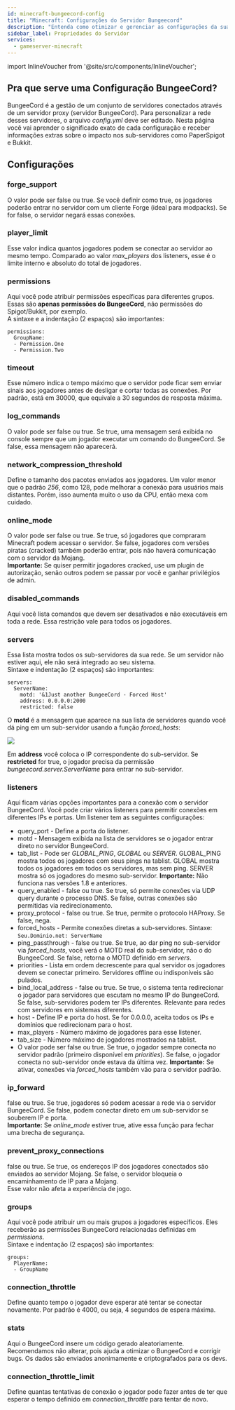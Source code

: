 ```yaml
---
id: minecraft-bungeecord-config
title: "Minecraft: Configurações do Servidor Bungeecord"
description: "Entenda como otimizar e gerenciar as configurações da sua rede de servidores BungeeCord para melhor performance e experiência dos jogadores → Saiba mais agora"
sidebar_label: Propriedades do Servidor
services:
  - gameserver-minecraft
---
```


import InlineVoucher from '@site/src/components/InlineVoucher';

## Pra que serve uma Configuração BungeeCord?

BungeeCord é a gestão de um conjunto de servidores conectados através de um servidor proxy (servidor BungeeCord). Para personalizar a rede desses servidores, o arquivo *config.yml* deve ser editado. Nesta página você vai aprender o significado exato de cada configuração e receber informações extras sobre o impacto nos sub-servidores como PaperSpigot e Bukkit.

<InlineVoucher />

## Configurações

### forge_support

O valor pode ser false ou true. Se você definir como true, os jogadores poderão entrar no servidor com um cliente Forge (ideal para modpacks). Se for false, o servidor negará essas conexões.

### player_limit

Esse valor indica quantos jogadores podem se conectar ao servidor ao mesmo tempo. Comparado ao valor *max_players* dos listeners, esse é o limite interno e absoluto do total de jogadores.

### permissions

Aqui você pode atribuir permissões específicas para diferentes grupos. Essas são **apenas permissões do BungeeCord**, não permissões do Spigot/Bukkit, por exemplo.  
A sintaxe e a indentação (2 espaços) são importantes:  
```
permissions:
  GroupName:
  - Permission.One
  - Permission.Two
```

### timeout

Esse número indica o tempo máximo que o servidor pode ficar sem enviar sinais aos jogadores antes de desligar e cortar todas as conexões. Por padrão, está em 30000, que equivale a 30 segundos de resposta máxima.

### log_commands

O valor pode ser false ou true. Se true, uma mensagem será exibida no console sempre que um jogador executar um comando do BungeeCord. Se false, essa mensagem não aparecerá.

### network_compression_threshold

Define o tamanho dos pacotes enviados aos jogadores. Um valor menor que o padrão *256*, como 128, pode melhorar a conexão para usuários mais distantes. Porém, isso aumenta muito o uso da CPU, então mexa com cuidado.

### online_mode

O valor pode ser false ou true. Se true, só jogadores que compraram Minecraft podem acessar o servidor. Se false, jogadores com versões piratas (cracked) também poderão entrar, pois não haverá comunicação com o servidor da Mojang.  
**Importante:** Se quiser permitir jogadores cracked, use um plugin de autorização, senão outros podem se passar por você e ganhar privilégios de admin.

### disabled_commands

Aqui você lista comandos que devem ser desativados e não executáveis em toda a rede. Essa restrição vale para todos os jogadores.

### servers

Essa lista mostra todos os sub-servidores da sua rede. Se um servidor não estiver aqui, ele não será integrado ao seu sistema.  
Sintaxe e indentação (2 espaços) são importantes:  
```
servers:
  ServerName:
    motd: '&1Just another BungeeCord - Forced Host'
    address: 0.0.0.0:2000
    restricted: false
```
O **motd** é a mensagem que aparece na sua lista de servidores quando você dá ping em um sub-servidor usando a função *forced_hosts*:  

![](https://screensaver01.zap-hosting.com/index.php/s/E93qgyfkjfW7Mzf/preview)

Em **address** você coloca o IP correspondente do sub-servidor. Se **restricted** for true, o jogador precisa da permissão *bungeecord.server.ServerName* para entrar no sub-servidor.

### listeners

Aqui ficam várias opções importantes para a conexão com o servidor BungeeCord. Você pode criar vários listeners para permitir conexões em diferentes IPs e portas. Um listener tem as seguintes configurações:  
* query_port - Define a porta do listener.  
* motd - Mensagem exibida na lista de servidores se o jogador entrar direto no servidor BungeeCord.  
* tab_list - Pode ser *GLOBAL_PING*, *GLOBAL* ou *SERVER*. GLOBAL_PING mostra todos os jogadores com seus pings na tablist. GLOBAL mostra todos os jogadores em todos os servidores, mas sem ping. SERVER mostra só os jogadores do mesmo sub-servidor. **Importante:** Não funciona nas versões 1.8 e anteriores.  
* query_enabled - false ou true. Se true, só permite conexões via UDP query durante o processo DNS. Se false, outras conexões são permitidas via redirecionamento.  
* proxy_protocol - false ou true. Se true, permite o protocolo HAProxy. Se false, nega.  
* forced_hosts - Permite conexões diretas a sub-servidores. Sintaxe: `Seu.Dominio.net: ServerName`  
* ping_passthrough - false ou true. Se true, ao dar ping no sub-servidor via *forced_hosts*, você verá o MOTD real do sub-servidor, não o do BungeeCord. Se false, retorna o MOTD definido em *servers*.  
* priorities - Lista em ordem decrescente para qual servidor os jogadores devem se conectar primeiro. Servidores offline ou indisponíveis são pulados.  
* bind_local_address - false ou true. Se true, o sistema tenta redirecionar o jogador para servidores que escutam no mesmo IP do BungeeCord. Se false, sub-servidores podem ter IPs diferentes. Relevante para redes com servidores em sistemas diferentes.  
* host - Define IP e porta do host. Se for 0.0.0.0, aceita todos os IPs e domínios que redirecionam para o host.  
* max_players - Número máximo de jogadores para esse listener.  
* tab_size - Número máximo de jogadores mostrados na tablist.  
* O valor pode ser false ou true. Se true, o jogador sempre conecta no servidor padrão (primeiro disponível em *priorities*). Se false, o jogador conecta no sub-servidor onde estava da última vez. **Importante:** Se ativar, conexões via *forced_hosts* também vão para o servidor padrão.

### ip_forward

false ou true. Se true, jogadores só podem acessar a rede via o servidor BungeeCord. Se false, podem conectar direto em um sub-servidor se souberem IP e porta.  
**Importante:** Se *online_mode* estiver true, ative essa função para fechar uma brecha de segurança.

### prevent_proxy_connections

false ou true. Se true, os endereços IP dos jogadores conectados são enviados ao servidor Mojang. Se false, o servidor bloqueia o encaminhamento de IP para a Mojang.  
Esse valor não afeta a experiência de jogo.

### groups

Aqui você pode atribuir um ou mais grupos a jogadores específicos. Eles receberão as permissões BungeeCord relacionadas definidas em *permissions*.  
Sintaxe e indentação (2 espaços) são importantes:  
```
groups:
  PlayerName:
  - GroupName
```

### connection_throttle

Define quanto tempo o jogador deve esperar até tentar se conectar novamente. Por padrão é 4000, ou seja, 4 segundos de espera máxima.

### stats

Aqui o BungeeCord insere um código gerado aleatoriamente. Recomendamos não alterar, pois ajuda a otimizar o BungeeCord e corrigir bugs. Os dados são enviados anonimamente e criptografados para os devs.

### connection_throttle_limit

Define quantas tentativas de conexão o jogador pode fazer antes de ter que esperar o tempo definido em *connection_throttle* para tentar de novo.

<InlineVoucher />